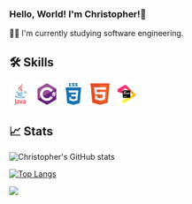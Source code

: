 ### Hello, World! I'm Christopher!👋

:man_technologist: I'm currently studying software engineering.

## 🛠 Skills

<div>
  <img src="https://github.com/devicons/devicon/blob/master/icons/java/java-original-wordmark.svg" title="Java" alt="Java" width="40" height="40"/>&nbsp;
  <img src="https://github.com/devicons/devicon/blob/master/icons/csharp/csharp-original.svg" title ="C#" alt="C#" width="40" height="40"/>&nbsp;
  <img src="https://github.com/devicons/devicon/blob/master/icons/css3/css3-plain-wordmark.svg"  title="CSS3" alt="CSS" width="40" height="40"/>&nbsp;
  <img src="https://github.com/devicons/devicon/blob/master/icons/html5/html5-original.svg" title="HTML5" alt="HTML" width="40" height="40"/>&nbsp;
  <img src="https://github.com/devicons/devicon/blob/master/icons/jetbrains/jetbrains-original.svg" title="Jetbrains" **alt="Jetbrains" width="40" height="40"/>
</div>

## :chart_with_upwards_trend: Stats

![Christopher's GitHub stats](https://github-readme-stats.vercel.app/api?username=Christopher-Gadgaard&show_icons=true&theme=radical)

[![Top Langs](https://github-readme-stats.vercel.app/api/top-langs/?username=Christopher-Gadgaard&layout=compact&theme=radical)](https://github.com/anuraghazra/github-readme-stats)

![](https://komarev.com/ghpvc/?username=Christopher-Gadgaard&label=PROFILE+VIEWS)
